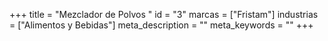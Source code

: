+++
title = "Mezclador de Polvos "
id = "3"
marcas = ["Fristam"]
industrias = ["Alimentos y Bebidas"]
meta_description = ""
meta_keywords = ""
+++
